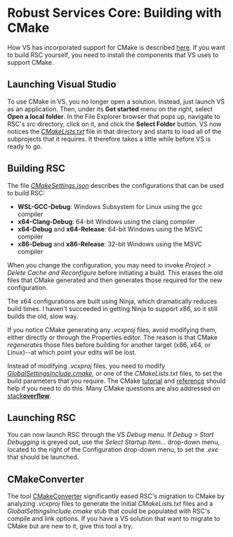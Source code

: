 # Robust Services Core: Building with CMake

How VS has incorporated support for CMake is described
[here](https://docs.microsoft.com/en-us/cpp/build/cmake-projects-in-visual-studio?view=msvc-170).
If you want to build RSC yourself, you need to install the components that
VS uses to support CMake.

## Launching Visual Studio

To use CMake in VS, you no longer open a solution. Instead, just launch
VS as an application. Then, under its **Get started** menu on the right,
select **Open a local folder**. In the File Explorer browser that pops up,
navigate to RSC's _src_ directory, click on it, and click the **Select
Folder** button. VS now notices the [_CMakeLists.txt_](/src/CMakeLists.txt)
file in that directory and starts to load all of the subprojects that it
requires. It therefore takes a little while before VS is ready to go.

## Building RSC

The file [_CMakeSettings.json_](/src/CMakeSettings.json) describes the
configurations that can be used to build RSC:

- **WSL-GCC-Debug**: Windows Subsystem for Linux using the gcc compiler
- **x64-Clang-Debug**: 64-bit Windows using the clang compiler
- **x64-Debug** and **x64-Release**: 64-bit Windows using the MSVC compiler
- **x86-Debug** and **x86-Release**: 32-bit Windows using the MSVC compiler

When you change the configuration, you may need to invoke _Project >
Delete Cache and Reconfigure_ before initiating a build. This erases the
old files that CMake generated and then generates those required for the
new configuration.

The x64 configurations are built using Ninja, which dramatically reduces
build times. I haven't succeeded in getting Ninja to support x86, so it
still builds the old, slow way.

If you notice CMake generating any _.vcxproj_ files, avoid modifying
them, either directly or through the Properties editor. The reason is
that CMake _regenerates_ those files before building for another
target (x86, x64, or Linux)--at which point your edits will be lost.

Instead of modifying _.vcxproj_ files, you need to modify
[_GlobalSettingsInclude.cmake_](/src/CMake/GlobalSettingsInclude.cmake),
or one of the _CMakeLists.txt_ files, to set the build parameters that
you require. The CMake
[tutorial](https://cmake.org/cmake/help/latest/guide/tutorial/index.html#)
and
[reference](https://cmake.org/cmake/help/latest/index.html#) should help
if you need to do this. Many CMake questions are also addressed on
[stack**overflow**](https://stackoverflow.com/questions/tagged/cmake?sort=MostVotes&edited=true).

## Launching RSC

You can now launch RSC through the VS _Debug_ menu. If _Debug > Start
Debugging_ is greyed out, use the _Select Startup Item..._ drop-down
menu, located to the right of the Configuration drop-down menu, to set
the _.exe_ that should be launched.

## CMakeConverter

The tool [CMakeConverter](https://github.com/pavelliavonau/cmakeconverter)
significantly eased RSC's migration to CMake by analyzing _.vcxproj_ files
to generate the initial _CMakeLists.txt_ files and a
_GlobalSettingsInclude.cmake_ stub that could be populated with RSC's
compile and link options. If you have a VS solution that want to migrate
to CMake but are new to it, give this tool a try.
